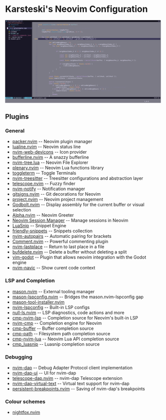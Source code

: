 # Karsteski's Neovim Configuration

![Neovim Screenshot](resources/nvim-screenshot.png)

## Plugins

### General

- [packer.nvim](https://github.com/wbthomason/packer.nvim)                                  -- Neovim plugin manager
- [lualine.nvim](https://github.com/nvim-lualine/lualine.nvim)                              -- Neovim status line
- [nvim-web-devicons](https://github.com/kyazdani42/nvim-web-devicons)                      -- Icon provider
- [bufferline.nvim](https://github.com/akinsho/bufferline.nvim)                             -- A snazzy bufferline
- [nvim-tree.lua](https://github.com/kyazdani42/nvim-tree.lua)                              -- Neovim File Explorer
- [plenary.nvim](https://github.com/nvim-lua/plenary.nvim)                                  -- Neovim Lua functions library
- [toggleterm](https://github.com/akinsho/toggleterm.nvim)                                  -- Toggle Terminals
- [nvim-treesitter](https://github.com/nvim-treesitter/nvim-treesitter)                     -- Treesitter configurations and abstraction layer
- [telescope.nvim](https://github.com/nvim-telescope/telescope.nvim)                        -- Fuzzy finder
- [nvim-notify](https://github.com/rcarriga/nvim-notify)                                    -- Notification manager
- [gitsigns.nvim](https://github.com/lewis6991/gitsigns.nvim)                               -- Git decorations for Neovim
- [project.nvim](https://github.com/ahmedkhalf/project.nvim)                                -- Neovim project management
- [Godbolt.nvim](https://github.com/p00f/godbolt.nvim)                                      -- Display assembly for the current buffer or visual selection
- [Alpha.nvim](https://github.com/goolord/alpha-nvim)                                       -- Neovim Greeter
- [Neovim Session Manager](https://github.com/Shatur/neovim-session-manager)                -- Manage sessions in Neovim 
- [LuaSnip](https://github.com/L3MON4D3/LuaSnip)                                            -- Snippet Engine
- [friendly-snippets](https://github.com/rafamadriz/friendly-snippets)                      -- Snippets collection
- [nvim-autopairs](https://github.com/windwp/nvim-autopairs)                                -- Automatic pairing for brackets
- [Comment.nvim](https://github.com/numToStr/Comment.nvim)                                  -- Powerful commenting plugin
- [nvim-lastplace](https://github.com/ethanholz/nvim-lastplace)                             -- Return to last place in a file
- [bufdelete.nvim](https://github.com/famiu/bufdelete.nvim)                                 -- Delete a buffer without deleting a split
- [vim-godot](https://github.com/habamax/vim-godot)                                         -- Plugin that allows neovim integration with the Godot engine
- [nvim-navic](https://github.com/SmiteshP/nvim-navic)                                      -- Show curent code context

### LSP and Completion

- [mason.nvim](https://github.com/williamboman/mason.nvim)                                  -- External tooling manager
- [mason-lspconfig.nvim](https://github.com/williamboman/mason-lspconfig.nvim)              -- Bridges the mason.nvim-lspconfig gap 
- [mason-tool-installer.nvim](https://github.com/WhoIsSethDaniel/mason-tool-installer.nvim)
- [nvim-lspconfig](https://github.com/neovim/nvim-lspconfig)                                -- Built-in LSP configs
- [null-ls.nvim](https://github.com/jose-elias-alvarez/null-ls.nvim)                        -- LSP diagnostics, code actions and more
- [cmp-nvim-lsp](https://github.com/hrsh7th/cmp-nvim-lsp)                                   -- Completion source for Neovim's built-in LSP
- [nvim-cmp](https://github.com/hrsh7th/nvim-cmp)                                           -- Completion engine for Neovim
- [cmp-buffer](https://github.com/hrsh7th/cmp-buffer)                                       -- Buffer completion source
- [cmp-path](https://github.com/hrsh7th/cmp-path)                                           -- Filesystem path completion source
- [cmp-nvim-lua](https://github.com/hrsh7th/cmp-nvim-lua)                                   -- Neovim Lua API completion source
- [cmp_luasnip](https://github.com/hrsh7th/cmp_luasnip)                                     -- Luasnip completion source 

### Debugging

- [nvim-dap](https://github.com/mfussenegger/nvim-dap)                                      -- Debug Adapter Protocol client implementation
- [nvim-dap-ui](https://github.com/rcarriga/nvim-dap-ui)                                    -- UI for nvim-dap
- [telescope-dap.nvim](https://github.com/nvim-telescope/telescope-dap.nvim)                -- nvim-dap Telescope extension
- [nvim-dap-virtual-text](https://github.com/theHamsta/nvim-dap-virtual-text)               -- Virtual text support for nvim-dap
- [persistent-breakpoints.nvim](https://github.com/Weissle/persistent-breakpoints.nvim)     -- Saving of nvim-dap's breakpoints 

### Colour schemes

- [nightfox.nvim](https://github.com/edeneast/nightfox.nvim)
